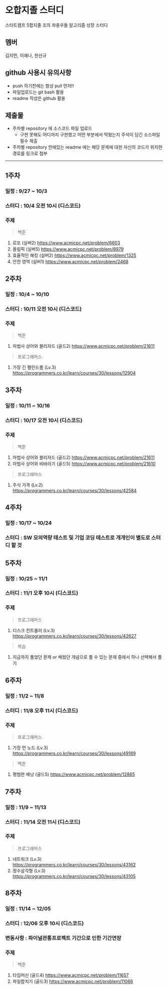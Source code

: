 # 오합지졸 스터디
스타트캠프 5합지졸 조의 좌충우돌 알고리즘 성장 스터디

## 멤버
김지언, 이예나, 한선규

## github 사용시 유의사항
- push 하기전에는 항상 pull 먼저!!
- 파일업로드는 git bash 활용
- readme 작성은 github 활용

## 제출물
- 주차별 repository 에 소스코드 파일 업로드
  - 구현 못해도 어디까지 구현했고 어떤 부분에서 막혔는지 주석이 담긴 소스파일 필수 제출
- 주차별 repository 안에있는 readme 에는 해당 문제에 대한 자신의 코드가 위치한 경로를 링크로 첨부

---

## 1주차
### 일정 : 9/27 ~ 10/3
### 스터디 : 10/4 오전 10시 (디스코드)
### 주제
>백준
1. 로또 (실버2) https://www.acmicpc.net/problem/6603
2. 올림픽 (실버5) https://www.acmicpc.net/problem/8979
3. 효율적인 해킹 (실버2) https://www.acmicpc.net/problem/1325
4. 안전 영역 (실버1) https://www.acmicpc.net/problem/2468

## 2주차
### 일정 : 10/4 ~ 10/10
### 스터디 : 10/11 오전 10시 (디스코드)
### 주제
>백준
1. 마법사 상어와 블리자드 (골드2) https://www.acmicpc.net/problem/21611
>프로그래머스
1. 가장 긴 팰린드롬 (Lv.3) https://programmers.co.kr/learn/courses/30/lessons/12904

## 3주차
### 일정 : 10/11 ~ 10/16
### 스터디 : 10/17 오전 10시 (디스코드)
### 주제
>백준
1. 마법사 상어와 블리자드 (골드2) https://www.acmicpc.net/problem/21611
2. 마법사 상어와 비바라기 (골드5) https://www.acmicpc.net/problem/21610
>프로그래머스
1. 주식 가격 (Lv.2) https://programmers.co.kr/learn/courses/30/lessons/42584

## 4주차
### 일정 : 10/17 ~ 10/24
### 스터디 : SW 모의역량 테스트 및 기업 코딩 테스트로 개개인이 별도로 스터디 할 것

## 5주차
### 일정 : 10/25 ~ 11/1
### 스터디 : 11/1 오후 10시 (디스코드)
### 주제
>프로그래머스
1. 디스크 컨트롤러 (Lv.3) https://programmers.co.kr/learn/courses/30/lessons/42627
>복습
1. 지금까지 풀었던 문제 or 배웠던 개념으로 풀 수 있는 문제 중에서 하나 선택해서 풀기

## 6주차
### 일정 : 11/2 ~ 11/8
### 스터디 : 11/8 오후 11시 (디스코드)
### 주제
>프로그래머스
1. 가장 먼 노드 (Lv.3) https://programmers.co.kr/learn/courses/30/lessons/49189
>백준
1. 평범한 배낭 (골드5) https://www.acmicpc.net/problem/12865

## 7주차
### 일정 : 11/9 ~ 11/13
### 스터디 : 11/14 오전 11시 (디스코드)
### 주제
> 프로그래머스
1. 네트워크 (Lv.3) https://programmers.co.kr/learn/courses/30/lessons/43162
2. 정수삼각형 (Lv.3) https://programmers.co.kr/learn/courses/30/lessons/43105

## 8주차
### 일정 : 11/14 ~ 12/05
### 스터디 : 12/06 오후 10시 (디스코드)
### 변동사항 : 파이널관통프로젝트 기간으로 인한 기간연장
### 주제
> 백준
1. 타임머신 (골드4) https://www.acmicpc.net/problem/11657
2. 파일합치기 (골드3) https://www.acmicpc.net/problem/11066

